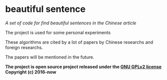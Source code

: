 # beautiful sentence
*A set of code for find beautiful sentences in the Chinese article*

The project is used for some personal experiments

These algorithms are cited by a lot of papers by Chinese researchs and foreign researchs.

The papers will be mentioned in the future.






**The project is open source project released under the [GNU GPLv2 license](http://www.gnu.org/licenses/gpl-2.0.html) Copyright (c) 2016-now**
